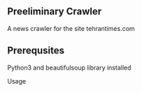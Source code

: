 Preeliminary Crawler
-------------------------------------------

A news crawler for the site tehrantimes.com

Prerequsites
-------------------------------------------

Python3 and beautifulsoup library installed

Usage
 
 
